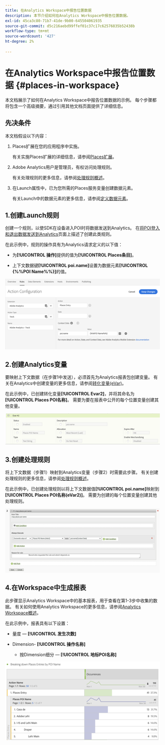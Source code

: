 ```yaml
---
title: 在Analytics Workspace中报告位置数据
description: 本节介绍如何在Analytics Workspace中报告位置数据。
exl-id: 45ca3c80-71b7-41de-9b00-645504061935
source-git-commit: d5c216aebd99ffef01c37c17c62576835b52438b
workflow-type: tm+mt
source-wordcount: '427'
ht-degree: 2%

---
```


# 在Analytics Workspace中报告位置数据 {#places-in-workspace}

本文档展示了如何在Analytics Workspace中报告位置数据的示例。 每个步骤都将包含一个高级摘要，通过引用其他文档页面提供了详细信息。

## 先决条件

本文档假设以下内容：

1. Places扩展在您的应用程序中实施。

   有关实施Places扩展的详细信息，请参阅[Places扩展](/help/places-ext-aep-sdks/places-extension/places-extension.md)。

1. Adobe Analytics用户是管理员，有权访问处理规则。

   有关处理规则的更多信息，请参阅[处理规则概述](https://experienceleague.adobe.com/docs/analytics/admin/admin-tools/manage-report-suites/edit-report-suite/report-suite-general/c-processing-rules/processing-rules.html?lang=zh-Hans)。

1. 在Launch属性中，已为您所需的Places服务变量创建数据元素。

   有关Launch中的数据元素的更多信息，请参阅[定义数据元素](/help/use-places-launch-workflow/define-data-elements.md)。


## 1.创建Launch规则

创建一个规则，以使SDK在设备进入POI时将数据发送到Analytics。 在[将POI登入和退出数据发送到Analytics](/help/use-places-with-other-solutions/places-adobe-analytics/use-places-adobe-analytics.md)页面上描述了创建此类规则。

在此示例中，规则的操作具有为Analytics请求定义的以下值：

* 为&#x200B;**[!UICONTROL 操作]**&#x200B;提供的值为&#x200B;**[!UICONTROL Places条目]**。

* 上下文数据键&#x200B;**[!UICONTROL poi.name]**&#x200B;设置为数据元素&#x200B;**[!UICONTROL {%%POI Name%%}]**&#x200B;的值。

![“设置操作”](/help/assets/pt-setAction.png)

## 2.创建Analytics变量

要映射上下文数据（在步骤1中发送），必须首先为Analytics报表包创建变量。 有关在Analytics中创建变量的更多信息，请参阅[转化变量(eVar)](https://experienceleague.adobe.com/docs/analytics/implementation/vars/page-vars/evar.html?lang=zh-Hans)。

在此示例中，已创建转化变量&#x200B;**[!UICONTROL Evar2]**，并将其命名为&#x200B;**[!UICONTROL Places POI名称]**。 需要为要在报表中公开的每个位置变量创建其他变量。

![“创建分析变量”](/help/assets/aa-evar.png)

## 3.创建处理规则

将上下文数据（步骤1）映射到Analytics变量（步骤2）时需要此步骤。 有关创建处理规则的更多信息，请参阅[处理规则概述](https://experienceleague.adobe.com/docs/analytics/admin/admin-tools/manage-report-suites/edit-report-suite/report-suite-general/c-processing-rules/processing-rules.html?lang=zh-Hans)。

在此示例中，已创建处理规则以将上下文数据值&#x200B;**[!UICONTROL poi.name]**&#x200B;映射到&#x200B;**[!UICONTROL Places POI名称(eVar2)]**。 需要为创建的每个位置变量创建其他处理规则。

![“创建处理规则”](/help/assets/aa-processing-rule.png)

## 4.在Workspace中生成报表

此步骤显示Analytics Workspace中的基本报表，用于查看在第1-3步中收集的数据。 有关如何使用Analytics Workspace的更多信息，请参阅[Analytics Workspace概述](https://experienceleague.adobe.com/docs/analytics/analyze/analysis-workspace/home.html?lang=zh-Hans)。

在此示例中，报表具有以下设置：

* 量度 — **[!UICONTROL 发生次数]**

* Dimension- **[!UICONTROL 操作名称]**

   * 按Dimension细分 — **[!UICONTROL 地标POI名称]**

![“在工作区中创建报告”](/help/assets/aa-workspace.png)
